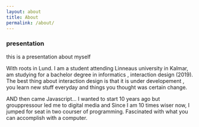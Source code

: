 ```yaml
---
layout: about
title: About
permalink: /about/
---
```




### __presentation__
this is a presentation about myself

With roots in Lund. 
I am a student attending Linneaus university in Kalmar, 
 am studying for a bachelor degree in informatics , interaction design (2019).
 The best thing about interaction design is that it is under developement , you learn new stuff everyday and things you thought was certain change. 
 

 AND then came Javascript...
 I wanted to start 10 years ago but grouppressour led me to digital media and 
 Since I am 10 times wiser now, I jumped for seat in two courser of programming. 
 Fascinated with what you can accomplish with a computer. 


